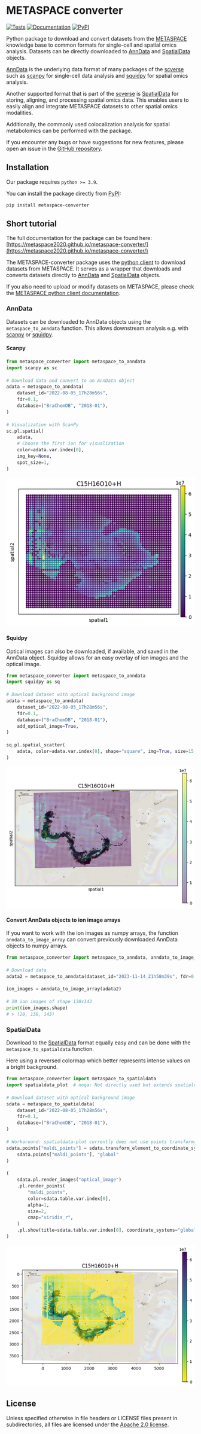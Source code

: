 # METASPACE converter

[![Tests][badge-tests]][link-tests]
[![Documentation][badge-docs]][link-docs]
[![PyPI][badge-pypi]][link-pypi]

Python package to download and convert datasets from the [METASPACE](https://metaspace2020.eu/)
knowledge base to common formats for single-cell and spatial omics analysis.
Datasets can be directly downloaded to
[AnnData](https://anndata.readthedocs.io/en/stable/index.html) and
[SpatialData](https://spatialdata.scverse.org/en/latest/) objects.

[AnnData](https://anndata.readthedocs.io/en/stable/index.html) is the underlying data format
of many packages of the [scverse](https://doi.org/10.1038/s41587-023-01733-8) such as
[scanpy](https://scanpy.readthedocs.io/en/stable/) for single-cell data analysis and
[squidpy](https://squidpy.readthedocs.io/en/stable/index.html) for spatial omics analysis.

Another supported format that is part of the [scverse](https://doi.org/10.1038/s41587-023-01733-8)
is [SpatialData](https://spatialdata.scverse.org/en/latest/) for storing, aligning, and processing spatial omics data.
This enables users to easily align and integrate METASPACE datasets
to other spatial omics modalities.

Additionally, the commonly used colocalization analysis for spatial metabolomics can be performed with the package.

If you encounter any bugs or have suggestions for new features, please open an issue in the
[GitHub repository](https://github.com/metaspace2020/metaspace-converter).

## Installation

Our package requires `python >= 3.9`.

You can install the package directly from [PyPI](https://pypi.org/project/metaspace-converter/):

```bash
pip install metaspace-converter
```

## Short tutorial

The full documentation for the package can be found here: [https://metaspace2020.github.io/metaspace-converter/](https://metaspace2020.github.io/metaspace-converter/)

The METASPACE-converter package uses the
[python client](https://github.com/metaspace2020/metaspace/tree/master/metaspace/python-client)
to download datasets from METASPACE.
It serves as a wrapper that downloads and converts datasets directly to
[AnnData](https://anndata.readthedocs.io/en/stable/index.html) and
[SpatialData](https://spatialdata.scverse.org/en/latest/) objects.

If you also need to upload or modify datasets on METASPACE, please check the
[METASPACE python client documentation](https://metaspace2020.readthedocs.io/en/latest/index.html).

### AnnData

Datasets can be downloaded to AnnData objects using the `metaspace_to_anndata` function.
This allows downstream analysis e.g. with [scanpy](https://scanpy.readthedocs.io/en/stable/)
or [squidpy](https://squidpy.readthedocs.io/en/stable/index.html).

#### Scanpy

```python
from metaspace_converter import metaspace_to_anndata
import scanpy as sc

# Download data and convert to an AnnData object
adata = metaspace_to_anndata(
    dataset_id="2022-08-05_17h28m56s",
    fdr=0.1,
    database=("BraChemDB", "2018-01"),
)

# Visualization with ScanPy
sc.pl.spatial(
    adata,
    # Choose the first ion for visualization
    color=adata.var.index[0],
    img_key=None,
    spot_size=1,
)
```

![Image](docs/_static/img/example_img_sc.png)

#### Squidpy

Optical images can also be downloaded, if available, and saved in the AnnData object.
Squidpy allows for an easy overlay of ion images and the optical image.

```python
from metaspace_converter import metaspace_to_anndata
import squidpy as sq

# Download dataset with optical background image
adata = metaspace_to_anndata(
    dataset_id="2022-08-05_17h28m56s",
    fdr=0.1,
    database=("BraChemDB", "2018-01"),
    add_optical_image=True,
)

sq.pl.spatial_scatter(
    adata, color=adata.var.index[0], shape="square", img=True, size=15, alpha=0.5
)
```

![Image](docs/_static/img/example_img_sq.png)

#### Convert AnnData objects to ion image arrays

If you want to work with the ion images as numpy arrays, the function `anndata_to_image_array` can
convert previously downloaded AnnData objects to numpy arrays.

```python
from metaspace_converter import metaspace_to_anndata, anndata_to_image_array

# Download data
adata2 = metaspace_to_anndata(dataset_id="2023-11-14_21h58m39s", fdr=0.1)

ion_images = anndata_to_image_array(adata2)

# 20 ion images of shape 130x143
print(ion_images.shape)
# > (20, 130, 143)
```

### SpatialData

Download to the [SpatialData](https://spatialdata.scverse.org/en/latest/) format equally easy and
can be done with the `metaspace_to_spatialdata` function.

Here using a reversed colormap which better represents intense values on a bright background.

```python
from metaspace_converter import metaspace_to_spatialdata
import spatialdata_plot  # noqa: Not directly used but extends spatialdata

# Download dataset with optical background image
sdata = metaspace_to_spatialdata(
    dataset_id="2022-08-05_17h28m56s",
    fdr=0.1,
    database=("BraChemDB", "2018-01"),
)

# Workaround: spatialdata-plot currently does not use points transformation
sdata.points["maldi_points"] = sdata.transform_element_to_coordinate_system(
    sdata.points["maldi_points"], "global"
)

(
    sdata.pl.render_images("optical_image")
    .pl.render_points(
        "maldi_points",
        color=sdata.table.var.index[0],
        alpha=1,
        size=2,
        cmap="viridis_r",
    )
    .pl.show(title=sdata.table.var.index[0], coordinate_systems="global")
)
```

![Image](docs/_static/img/example_img_sd.png)

## License

Unless specified otherwise in file headers or LICENSE files present in subdirectories, all files are licensed under the [Apache 2.0 license](https://github.com/metaspace2020/metaspace/blob/master/LICENSE).

[badge-docs]: https://img.shields.io/github/actions/workflow/status/metaspace2020/metaspace-converter/docs.yml?label=documentation
[badge-pypi]: https://img.shields.io/pypi/v/metaspace-converter
[badge-tests]: https://img.shields.io/github/actions/workflow/status/metaspace2020/metaspace-converter/tests.yml?branch=master&label=tests
[link-docs]: https://metaspace2020.github.io/metaspace-converter/
[link-pypi]: https://pypi.org/project/metaspace-converter/
[link-tests]: https://github.com/metaspace2020/metaspace-converter/actions/workflows/tests.yml
